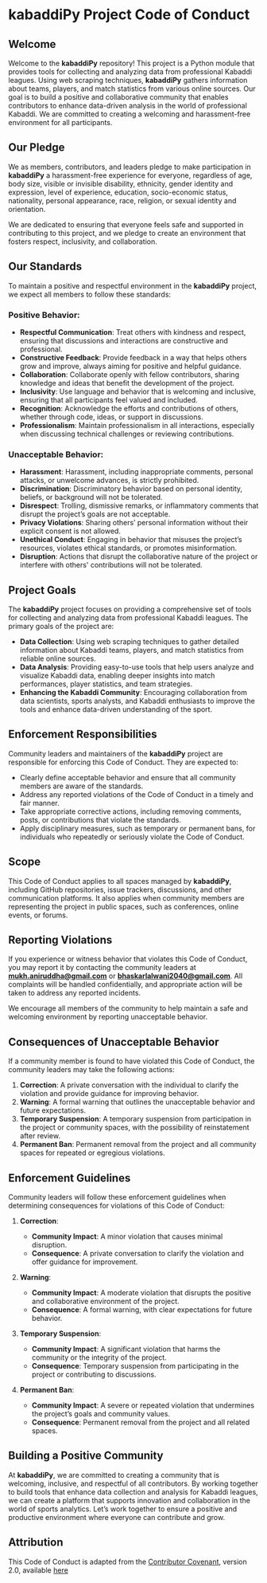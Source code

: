 # kabaddiPy Project Code of Conduct

## Welcome

Welcome to the **kabaddiPy** repository! This project is a Python module that provides tools for collecting and analyzing data from professional Kabaddi leagues. Using web scraping techniques, **kabaddiPy** gathers information about teams, players, and match statistics from various online sources. Our goal is to build a positive and collaborative community that enables contributors to enhance data-driven analysis in the world of professional Kabaddi. We are committed to creating a welcoming and harassment-free environment for all participants.

## Our Pledge

We as members, contributors, and leaders pledge to make participation in **kabaddiPy** a harassment-free experience for everyone, regardless of age, body size, visible or invisible disability, ethnicity, gender identity and expression, level of experience, education, socio-economic status, nationality, personal appearance, race, religion, or sexual identity and orientation.

We are dedicated to ensuring that everyone feels safe and supported in contributing to this project, and we pledge to create an environment that fosters respect, inclusivity, and collaboration.

## Our Standards

To maintain a positive and respectful environment in the **kabaddiPy** project, we expect all members to follow these standards:

### Positive Behavior:
- **Respectful Communication**: Treat others with kindness and respect, ensuring that discussions and interactions are constructive and professional.
- **Constructive Feedback**: Provide feedback in a way that helps others grow and improve, always aiming for positive and helpful guidance.
- **Collaboration**: Collaborate openly with fellow contributors, sharing knowledge and ideas that benefit the development of the project.
- **Inclusivity**: Use language and behavior that is welcoming and inclusive, ensuring that all participants feel valued and included.
- **Recognition**: Acknowledge the efforts and contributions of others, whether through code, ideas, or support in discussions.
- **Professionalism**: Maintain professionalism in all interactions, especially when discussing technical challenges or reviewing contributions.

### Unacceptable Behavior:
- **Harassment**: Harassment, including inappropriate comments, personal attacks, or unwelcome advances, is strictly prohibited.
- **Discrimination**: Discriminatory behavior based on personal identity, beliefs, or background will not be tolerated.
- **Disrespect**: Trolling, dismissive remarks, or inflammatory comments that disrupt the project’s goals are not acceptable.
- **Privacy Violations**: Sharing others’ personal information without their explicit consent is not allowed.
- **Unethical Conduct**: Engaging in behavior that misuses the project’s resources, violates ethical standards, or promotes misinformation.
- **Disruption**: Actions that disrupt the collaborative nature of the project or interfere with others' contributions will not be tolerated.

## Project Goals

The **kabaddiPy** project focuses on providing a comprehensive set of tools for collecting and analyzing data from professional Kabaddi leagues. The primary goals of the project are:

- **Data Collection**: Using web scraping techniques to gather detailed information about Kabaddi teams, players, and match statistics from reliable online sources.
- **Data Analysis**: Providing easy-to-use tools that help users analyze and visualize Kabaddi data, enabling deeper insights into match performances, player statistics, and team strategies.
- **Enhancing the Kabaddi Community**: Encouraging collaboration from data scientists, sports analysts, and Kabaddi enthusiasts to improve the tools and enhance data-driven understanding of the sport.

## Enforcement Responsibilities

Community leaders and maintainers of the **kabaddiPy** project are responsible for enforcing this Code of Conduct. They are expected to:

- Clearly define acceptable behavior and ensure that all community members are aware of the standards.
- Address any reported violations of the Code of Conduct in a timely and fair manner.
- Take appropriate corrective actions, including removing comments, posts, or contributions that violate the standards.
- Apply disciplinary measures, such as temporary or permanent bans, for individuals who repeatedly or seriously violate the Code of Conduct.

## Scope

This Code of Conduct applies to all spaces managed by **kabaddiPy**, including GitHub repositories, issue trackers, discussions, and other communication platforms. It also applies when community members are representing the project in public spaces, such as conferences, online events, or forums.

## Reporting Violations

If you experience or witness behavior that violates this Code of Conduct, you may report it by contacting the community leaders at **mukh.aniruddha@gmail.com** or **bhaskarlalwani2040@gmail.com**. All complaints will be handled confidentially, and appropriate action will be taken to address any reported incidents.

We encourage all members of the community to help maintain a safe and welcoming environment by reporting unacceptable behavior.

## Consequences of Unacceptable Behavior

If a community member is found to have violated this Code of Conduct, the community leaders may take the following actions:

1. **Correction**: A private conversation with the individual to clarify the violation and provide guidance for improving behavior.
2. **Warning**: A formal warning that outlines the unacceptable behavior and future expectations.
3. **Temporary Suspension**: A temporary suspension from participation in the project or community spaces, with the possibility of reinstatement after review.
4. **Permanent Ban**: Permanent removal from the project and all community spaces for repeated or egregious violations.

## Enforcement Guidelines

Community leaders will follow these enforcement guidelines when determining consequences for violations of this Code of Conduct:

1. **Correction**:
   - **Community Impact**: A minor violation that causes minimal disruption.
   - **Consequence**: A private conversation to clarify the violation and offer guidance for improvement.

2. **Warning**:
   - **Community Impact**: A moderate violation that disrupts the positive and collaborative environment of the project.
   - **Consequence**: A formal warning, with clear expectations for future behavior.

3. **Temporary Suspension**:
   - **Community Impact**: A significant violation that harms the community or the integrity of the project.
   - **Consequence**: Temporary suspension from participating in the project or contributing to discussions.

4. **Permanent Ban**:
   - **Community Impact**: A severe or repeated violation that undermines the project’s goals and community values.
   - **Consequence**: Permanent removal from the project and all related spaces.

## Building a Positive Community

At **kabaddiPy**, we are committed to creating a community that is welcoming, inclusive, and respectful of all contributors. By working together to build tools that enhance data collection and analysis for Kabaddi leagues, we can create a platform that supports innovation and collaboration in the world of sports analytics. Let’s work together to ensure a positive and productive environment where everyone can contribute and grow.

## Attribution

This Code of Conduct is adapted from the [Contributor Covenant](https://www.contributor-covenant.org), version 2.0, available [here](https://www.contributor-covenant.org/version/2/0/code_of_conduct.html)
